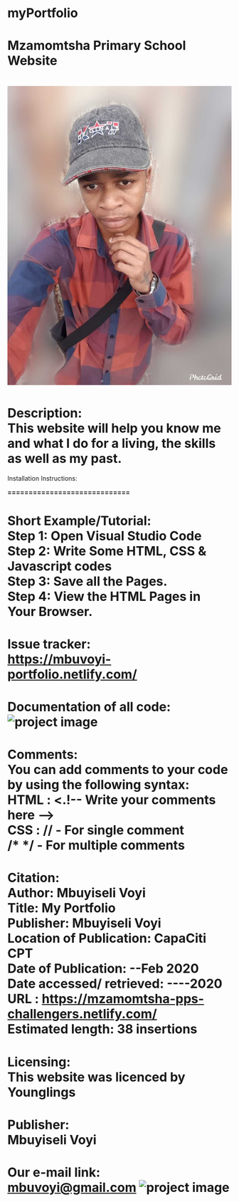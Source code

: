 # myPortfolio

# Mzamomtsha Primary School Website
![project image](BgI2.jpg)
==============================

Description:<br>
This website will help you know me and what I do for a living, the skills as well as my past.
======================================================

Installation Instructions:<b>

=============================

Short Example/Tutorial:<br>
Step 1: Open Visual Studio Code<br>
Step 2: Write Some HTML, CSS & Javascript codes<br>
Step 3: Save all the Pages.<br>
Step 4: View the HTML Pages in Your Browser.
=============================================

Issue tracker:<br>
https://mbuvoyi-portfolio.netlify.com/
=================================================

Documentation of all code:
![project image](Screenshot.png)
=====================================

Comments:<br>
You can add comments to your code by using the following syntax:<br>
HTML :
<.!-- Write your comments here --><br>
CSS :
// - For single comment<br>
/* */ - For multiple comments
=============================

Citation:<br>
Author: Mbuyiseli Voyi<br>
Title: My Portfolio<br>
Publisher: Mbuyiseli Voyi<br>
Location of Publication: CapaCiti CPT<br>
Date of Publication: --Feb 2020<br>
Date accessed/ retrieved: ----2020<br>
URL : https://mzamomtsha-pps-challengers.netlify.com/<br>
Estimated length: 38 insertions
===============================

Licensing:<br>
This website was licenced by Younglings
=======================================

Publisher:<br>
Mbuyiseli Voyi
===========================

Our e-mail link:<br>
mbuvoyi@gmail.com
![project image](abo.jpg)
==========================
